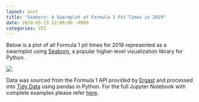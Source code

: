 ```yaml
---
layout: post
title: "Seaborn: A Swarmplot of Formula 1 Pit Times in 2019"
date: 2020-05-13 12:00:00 -0000
categories: VIZ
---
```


Below is a plot of all Formula 1 pit times for 2019 represented as a swarmplot using [Seaborn](https://seaborn.pydata.org), a popular higher-level visualization library for Python. 

<img src="{{site.url}}/assets/Seaborn/seaborn_swarmplot.png" style="display: block; margin: auto;" />

Data was sourced from the Formula 1 API provided by [Ergast](https://ergast.com/mrd/) and processed into [Tidy Data](https://dennishy.github.io/data/2020/05/02/Tidy-Data.html) using pandas in Python. For the full Jupyter Notebook with complete examples please refer [here](https://github.com/dennishy/jupyter_notebooks/blob/master/Seaborn%20Swarmplot%20-%20F1%20Pit%20Times.ipynb).


